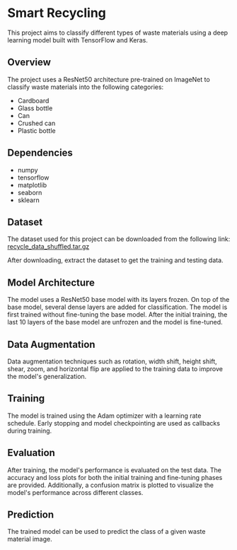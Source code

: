 # Smart Recycling

This project aims to classify different types of waste materials using a deep learning model built with TensorFlow and Keras.

## Overview

The project uses a ResNet50 architecture pre-trained on ImageNet to classify waste materials into the following categories:
- Cardboard
- Glass bottle
- Can
- Crushed can
- Plastic bottle

## Dependencies

- numpy
- tensorflow
- matplotlib
- seaborn
- sklearn

## Dataset

The dataset used for this project can be downloaded from the following link:
[recycle_data_shuffled.tar.gz](http://web.cecs.pdx.edu/~singh/rcyc-web/recycle_data_shuffled.tar.gz)

After downloading, extract the dataset to get the training and testing data.

## Model Architecture

The model uses a ResNet50 base model with its layers frozen. On top of the base model, several dense layers are added for classification. The model is first trained without fine-tuning the base model. After the initial training, the last 10 layers of the base model are unfrozen and the model is fine-tuned.

## Data Augmentation

Data augmentation techniques such as rotation, width shift, height shift, shear, zoom, and horizontal flip are applied to the training data to improve the model's generalization.

## Training

The model is trained using the Adam optimizer with a learning rate schedule. Early stopping and model checkpointing are used as callbacks during training.

## Evaluation

After training, the model's performance is evaluated on the test data. The accuracy and loss plots for both the initial training and fine-tuning phases are provided. Additionally, a confusion matrix is plotted to visualize the model's performance across different classes.

## Prediction

The trained model can be used to predict the class of a given waste material image.
